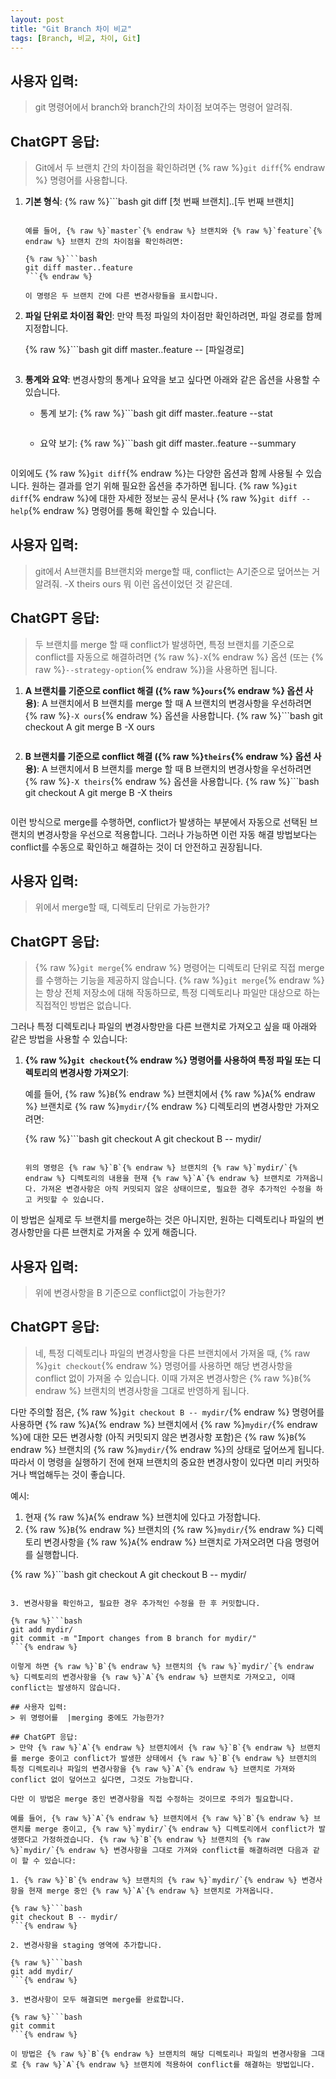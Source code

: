 ```yaml
---
layout: post
title: "Git Branch 차이 비교"
tags: [Branch, 비교, 차이, Git]
---
```


## 사용자 입력:
> git 명령어에서 branch와 branch간의  차이점 보여주는 명령어 알려줘.

## ChatGPT 응답:
> Git에서 두 브랜치 간의 차이점을 확인하려면 {% raw %}`git diff`{% endraw %} 명령어를 사용합니다.

1. **기본 형식**: 
    {% raw %}```bash
    git diff [첫 번째 브랜치]..[두 번째 브랜치]
    ```{% endraw %}

    예를 들어, {% raw %}`master`{% endraw %} 브랜치와 {% raw %}`feature`{% endraw %} 브랜치 간의 차이점을 확인하려면:

    {% raw %}```bash
    git diff master..feature
    ```{% endraw %}

    이 명령은 두 브랜치 간에 다른 변경사항들을 표시합니다.

2. **파일 단위로 차이점 확인**: 
    만약 특정 파일의 차이점만 확인하려면, 파일 경로를 함께 지정합니다.

    {% raw %}```bash
    git diff master..feature -- [파일경로]
    ```{% endraw %}

3. **통계와 요약**: 
    변경사항의 통계나 요약을 보고 싶다면 아래와 같은 옵션을 사용할 수 있습니다.

    - 통계 보기:
      {% raw %}```bash
      git diff master..feature --stat
      ```{% endraw %}

    - 요약 보기:
      {% raw %}```bash
      git diff master..feature --summary
      ```{% endraw %}

이외에도 {% raw %}`git diff`{% endraw %}는 다양한 옵션과 함께 사용될 수 있습니다. 원하는 결과를 얻기 위해 필요한 옵션을 추가하면 됩니다. {% raw %}`git diff`{% endraw %}에 대한 자세한 정보는 공식 문서나 {% raw %}`git diff --help`{% endraw %} 명령어를 통해 확인할 수 있습니다.

## 사용자 입력:
> git에서 A브랜치를 B브랜치와 merge할 때, conflict는 A기준으로 덮어쓰는 거 알려줘. -X theirs ours 뭐 이런 옵션이었던 것 같은데.

## ChatGPT 응답:
> 두 브랜치를 merge 할 때 conflict가 발생하면, 특정 브랜치를 기준으로 conflict를 자동으로 해결하려면 {% raw %}`-X`{% endraw %} 옵션 (또는 {% raw %}`--strategy-option`{% endraw %})을 사용하면 됩니다. 

1. **A 브랜치를 기준으로 conflict 해결 ({% raw %}`ours`{% endraw %} 옵션 사용)**:
    A 브랜치에서 B 브랜치를 merge 할 때 A 브랜치의 변경사항을 우선하려면 {% raw %}`-X ours`{% endraw %} 옵션을 사용합니다.
    {% raw %}```bash
    git checkout A
    git merge B -X ours
    ```{% endraw %}

2. **B 브랜치를 기준으로 conflict 해결 ({% raw %}`theirs`{% endraw %} 옵션 사용)**:
    A 브랜치에서 B 브랜치를 merge 할 때 B 브랜치의 변경사항을 우선하려면 {% raw %}`-X theirs`{% endraw %} 옵션을 사용합니다.
    {% raw %}```bash
    git checkout A
    git merge B -X theirs
    ```{% endraw %}

이런 방식으로 merge를 수행하면, conflict가 발생하는 부분에서 자동으로 선택된 브랜치의 변경사항을 우선으로 적용합니다. 그러나 가능하면 이런 자동 해결 방법보다는 conflict를 수동으로 확인하고 해결하는 것이 더 안전하고 권장됩니다.

## 사용자 입력:
> 위에서 merge할 때, 디렉토리 단위로 가능한가?

## ChatGPT 응답:
> {% raw %}`git merge`{% endraw %} 명령어는 디렉토리 단위로 직접 merge를 수행하는 기능을 제공하지 않습니다. {% raw %}`git merge`{% endraw %}는 항상 전체 저장소에 대해 작동하므로, 특정 디렉토리나 파일만 대상으로 하는 직접적인 방법은 없습니다.

그러나 특정 디렉토리나 파일의 변경사항만을 다른 브랜치로 가져오고 싶을 때 아래와 같은 방법을 사용할 수 있습니다:

1. **{% raw %}`git checkout`{% endraw %} 명령어를 사용하여 특정 파일 또는 디렉토리의 변경사항 가져오기**:

    예를 들어, {% raw %}`B`{% endraw %} 브랜치에서 {% raw %}`A`{% endraw %} 브랜치로 {% raw %}`mydir/`{% endraw %} 디렉토리의 변경사항만 가져오려면:

    {% raw %}```bash
    git checkout A
    git checkout B -- mydir/
    ```{% endraw %}

    위의 명령은 {% raw %}`B`{% endraw %} 브랜치의 {% raw %}`mydir/`{% endraw %} 디렉토리의 내용을 현재 {% raw %}`A`{% endraw %} 브랜치로 가져옵니다. 가져온 변경사항은 아직 커밋되지 않은 상태이므로, 필요한 경우 추가적인 수정을 하고 커밋할 수 있습니다.

이 방법은 실제로 두 브랜치를 merge하는 것은 아니지만, 원하는 디렉토리나 파일의 변경사항만을 다른 브랜치로 가져올 수 있게 해줍니다.

## 사용자 입력:
> 위에 변경사항을 B 기준으로 conflict없이 가능한가?

## ChatGPT 응답:
> 네, 특정 디렉토리나 파일의 변경사항을 다른 브랜치에서 가져올 때, {% raw %}`git checkout`{% endraw %} 명령어를 사용하면 해당 변경사항을 conflict 없이 가져올 수 있습니다. 이때 가져온 변경사항은 {% raw %}`B`{% endraw %} 브랜치의 변경사항을 그대로 반영하게 됩니다.

다만 주의할 점은, {% raw %}`git checkout B -- mydir/`{% endraw %} 명령어를 사용하면 {% raw %}`A`{% endraw %} 브랜치에서 {% raw %}`mydir/`{% endraw %}에 대한 모든 변경사항 (아직 커밋되지 않은 변경사항 포함)은 {% raw %}`B`{% endraw %} 브랜치의 {% raw %}`mydir/`{% endraw %}의 상태로 덮어쓰게 됩니다. 따라서 이 명령을 실행하기 전에 현재 브랜치의 중요한 변경사항이 있다면 미리 커밋하거나 백업해두는 것이 좋습니다.

예시:

1. 현재 {% raw %}`A`{% endraw %} 브랜치에 있다고 가정합니다.
2. {% raw %}`B`{% endraw %} 브랜치의 {% raw %}`mydir/`{% endraw %} 디렉토리 변경사항을 {% raw %}`A`{% endraw %} 브랜치로 가져오려면 다음 명령어를 실행합니다.

{% raw %}```bash
git checkout A
git checkout B -- mydir/
```{% endraw %}

3. 변경사항을 확인하고, 필요한 경우 추가적인 수정을 한 후 커밋합니다.

{% raw %}```bash
git add mydir/
git commit -m "Import changes from B branch for mydir/"
```{% endraw %}

이렇게 하면 {% raw %}`B`{% endraw %} 브랜치의 {% raw %}`mydir/`{% endraw %} 디렉토리의 변경사항을 {% raw %}`A`{% endraw %} 브랜치로 가져오고, 이때 conflict는 발생하지 않습니다.

## 사용자 입력:
> 위 명령어를  |merging 중에도 가능한가?

## ChatGPT 응답:
> 만약 {% raw %}`A`{% endraw %} 브랜치에서 {% raw %}`B`{% endraw %} 브랜치를 merge 중이고 conflict가 발생한 상태에서 {% raw %}`B`{% endraw %} 브랜치의 특정 디렉토리나 파일의 변경사항을 {% raw %}`A`{% endraw %} 브랜치로 가져와 conflict 없이 덮어쓰고 싶다면, 그것도 가능합니다.

다만 이 방법은 merge 중인 변경사항을 직접 수정하는 것이므로 주의가 필요합니다. 

예를 들어, {% raw %}`A`{% endraw %} 브랜치에서 {% raw %}`B`{% endraw %} 브랜치를 merge 중이고, {% raw %}`mydir/`{% endraw %} 디렉토리에서 conflict가 발생했다고 가정하겠습니다. {% raw %}`B`{% endraw %} 브랜치의 {% raw %}`mydir/`{% endraw %} 변경사항을 그대로 가져와 conflict를 해결하려면 다음과 같이 할 수 있습니다:

1. {% raw %}`B`{% endraw %} 브랜치의 {% raw %}`mydir/`{% endraw %} 변경사항을 현재 merge 중인 {% raw %}`A`{% endraw %} 브랜치로 가져옵니다.

{% raw %}```bash
git checkout B -- mydir/
```{% endraw %}

2. 변경사항을 staging 영역에 추가합니다.

{% raw %}```bash
git add mydir/
```{% endraw %}

3. 변경사항이 모두 해결되면 merge를 완료합니다.

{% raw %}```bash
git commit
```{% endraw %}

이 방법은 {% raw %}`B`{% endraw %} 브랜치의 해당 디렉토리나 파일의 변경사항을 그대로 {% raw %}`A`{% endraw %} 브랜치에 적용하여 conflict를 해결하는 방법입니다.

